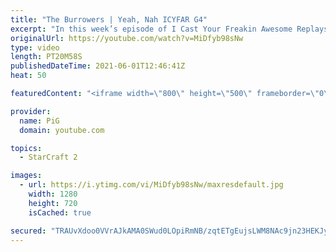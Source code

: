 ```yaml
---
title: "The Burrowers | Yeah, Nah ICYFAR G4"
excerpt: "In this week’s episode of I Cast Your Freakin Awesome Replays (ICYFAR) players sent in their replays where they tried to block opponents buildings at every turn!   NEW ICYFAR CHALLENGE: \"Bait\" - Bait your opponent out of position and crush them! Fake drops, hallucinated armies and mine/baneling traps"
originalUrl: https://youtube.com/watch?v=MiDfyb98sNw
type: video
length: PT20M58S
publishedDateTime: 2021-06-01T12:46:41Z
heat: 50

featuredContent: "<iframe width=\"800\" height=\"500\" frameborder=\"0\" src=\"https://www.youtube.com/embed/MiDfyb98sNw\" allow=\"accelerometer; autoplay; encrypted-media; gyroscope; picture-in-picture\" allowfullscreen></iframe>"

provider:
  name: PiG
  domain: youtube.com

topics:
  - StarCraft 2

images:
  - url: https://i.ytimg.com/vi/MiDfyb98sNw/maxresdefault.jpg
    width: 1280
    height: 720
    isCached: true

secured: "TRAUvXdoo0VVrAJkAMA0SWud0LOpiRmNB/zqtETgEujsLWM8NAc9jn23HEKJyPTst4qWnwkhWuKn8yMRtd1t15q6KayCC4snG1r3ye2a7wUYCSjx9GZ2Alr0JTTuSEI4Ab5AAS33XL5PavPXmeVeqglz6clDGXl+Wo8npKGVsI7BFsmjMcQ9a8KhotE4/YZCJ1i3WeVcbNpBzLD5GrywVfzJvuiT4oDvYSjTKQK/zHW4sAzFAZcLHp/2X7HVtH4Z6JeMjH5shlfa+E7EEr+ZVQ+3e/jKgbTZwWBCmZr5QQsWrRVar16Q3MsThd6worqXqUyJ5iCqm5QVzfMJmyo3/q++eUBY7+yNZkhkc7DAHJrIPWaBLHW8Zb9Q/wlfvYuBwDS6HAu1JEkc6evQmes2Zk6oK0w9TfPrnnh9r+mNdhc=;ulEZppn5Py7iV9QQLC5tag=="
---
```


